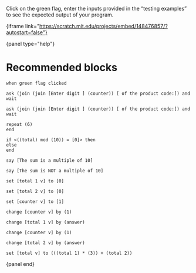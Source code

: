 Click on the green flag, enter the inputs provided in the “testing examples” to
see the expected output of your program.

{iframe link="https://scratch.mit.edu/projects/embed/148476857/?autostart=false"}

{panel type="help"}

# Recommended blocks

```scratch:split:random
when green flag clicked
```

```scratch:split:random
ask (join (join [Enter digit ] (counter)) [ of the product code:]) and wait

ask (join (join [Enter digit ] (counter)) [ of the product code:]) and wait
```

```scratch:split:random
repeat (6)
end

if <((total) mod (10)) = [0]> then
else
end
```

```scratch:split:random
say [The sum is a multiple of 10]

say [The sum is NOT a multiple of 10]
```

```scratch:split:random
set [total 1 v] to [0]

set [total 2 v] to [0]

set [counter v] to [1]

change [counter v] by (1)

change [total 1 v] by (answer)

change [counter v] by (1)

change [total 2 v] by (answer)

set [total v] to (((total 1) * (3)) + (total 2))
```

{panel end}
